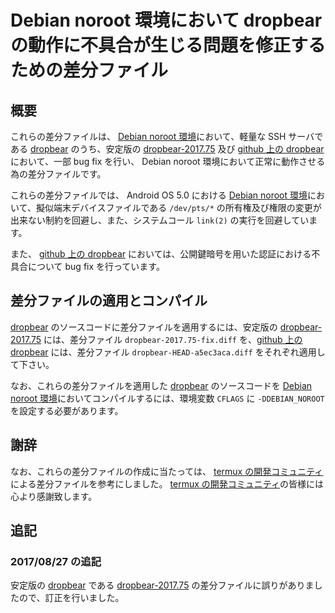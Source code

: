 # Debian noroot 環境において dropbear の動作に不具合が生じる問題を修正するための差分ファイル

## 概要

これらの差分ファイルは、 [Debian noroot 環境][1]において、軽量な SSH サーバである [dropbear][2] のうち、安定版の [dropbear-2017.75][3] 及び [github 上の dropbear][4] において、一部 bug fix を行い、 Debian noroot 環境において正常に動作させる為の差分ファイルです。

これらの差分ファイルでは、 Android OS 5.0 における [Debian noroot 環境][1]において、擬似端末デバイスファイルである ```/dev/pts/*``` の所有権及び権限の変更が出来ない制約を回避し、また、システムコール ```link(2)``` の実行を回避しています。

また、 [github 上の dropbear][4] においては、公開鍵暗号を用いた認証における不具合について bug fix を行っています。

## 差分ファイルの適用とコンパイル

[dropbear][2] のソースコードに差分ファイルを適用するには、安定版の [dropbear-2017.75][3] には、差分ファイル ```dropbear-2017.75-fix.diff``` を、[github 上の dropbear][4] には、差分ファイル ```dropbear-HEAD-a5ec3aca.diff``` をそれぞれ適用して下さい。

なお、これらの差分ファイルを適用した [dropbear][2] のソースコードを [Debian noroot 環境][1]においてコンパイルするには、環境変数 ```CFLAGS``` に ```-DDEBIAN_NOROOT``` を設定する必要があります。

## 謝辞

なお、これらの差分ファイルの作成に当たっては、 [termux の開発コミュニティ][5] による差分ファイルを参考にしました。 [termux の開発コミュニティ][5]の皆様には心より感謝致します。

## 追記

### 2017/08/27 の追記

安定版の [dropbear][2] である [dropbear-2017.75][4] の差分ファイルに誤りがありましたので、訂正を行いました。

<!-- 外部リンク一覧 -->

[1]:https://play.google.com/store/apps/details?id=com.cuntubuntu&hl=ja
[2]:https://matt.ucc.asn.au/dropbear/dropbear.html
[3]:https://matt.ucc.asn.au/dropbear/releases/dropbear-2017.75.tar.bz2
[4]:https://github.com/mkj/dropbear
[5]:https://termux.com/
